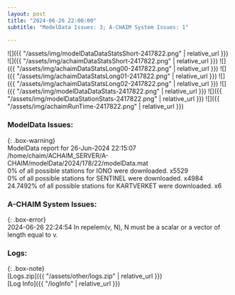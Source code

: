 ```yaml
---
layout: post
title: "2024-06-26 22:00:00"
subtitle: "ModelData Issues: 3; A-CHAIM System Issues: 1"

---
```


![]({{ "/assets/img/modelDataDataStatsShort-2417822.png" | relative_url }})
![]({{ "/assets/img/achaimDataStatsShort-2417822.png" | relative_url }})
![]({{ "/assets/img/achaimDataStatsLong00-2417822.png" | relative_url }})
![]({{ "/assets/img/achaimDataStatsLong01-2417822.png" | relative_url }})
![]({{ "/assets/img/achaimDataStatsLong02-2417822.png" | relative_url }})
![]({{ "/assets/img/modelDataDataStats-2417822.png" | relative_url }})
![]({{ "/assets/img/modelDataStationStats-2417822.png" | relative_url }})
![]({{ "/assets/img/achaimRunTime-2417822.png" | relative_url }})


### ModelData Issues:  
  
{: .box-warning}  
 ModelData report for 26-Jun-2024 22:15:07   
 /home/chaim/ACHAIM_SERVER/A-CHAIM/modelData/2024/178/22/modelData.mat   
 0% of all possible stations for IONO were downloaded. x5529   
 0% of all possible stations for SENTINEL were downloaded. x4984   
 24.7492% of all possible stations for KARTVERKET were downloaded. x6   
  
### A-CHAIM System Issues:  
  
{: .box-error}  
2024-06-26 22:24:54 In repelem(v, N), N must be a scalar or a vector of length equal to v.  

### Logs:  
  
{: .box-note}  
[Logs.zip]({{ "/assets/other/logs.zip" | relative_url }})  
[Log Info]({{ "/logInfo" | relative_url }})  
